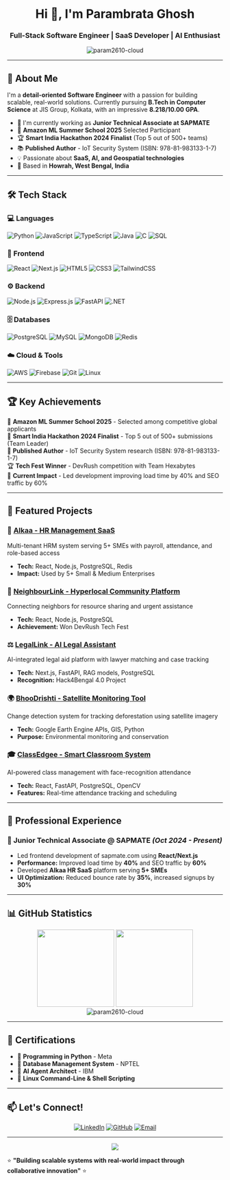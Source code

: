 <h1 align="center">Hi 👋, I'm Parambrata Ghosh</h1>
<h3 align="center">Full-Stack Software Engineer | SaaS Developer | AI Enthusiast</h3>

<p align="center">
  <img src="https://komarev.com/ghpvc/?username=param2610-cloud&label=Profile%20views&color=0e75b6&style=flat" alt="param2610-cloud" />
</p>

---

## 🚀 About Me

I'm a **detail-oriented Software Engineer** with a passion for building scalable, real-world solutions. Currently pursuing **B.Tech in Computer Science** at JIS Group, Kolkata, with an impressive **8.218/10.00 GPA**. 

- 🔭 I'm currently working as **Junior Technical Associate at SAPMATE**
- 🌱 **Amazon ML Summer School 2025** Selected Participant
- 🏆 **Smart India Hackathon 2024 Finalist** (Top 5 out of 500+ teams)
- 📚 **Published Author** - IoT Security System (ISBN: 978-81-983133-1-7)
- 💡 Passionate about **SaaS, AI, and Geospatial technologies**
- 📍 Based in **Howrah, West Bengal, India**

---

## 🛠️ Tech Stack

### 💻 Languages
![Python](https://img.shields.io/badge/Python-3776AB?style=for-the-badge&logo=python&logoColor=white)
![JavaScript](https://img.shields.io/badge/JavaScript-F7DF1E?style=for-the-badge&logo=javascript&logoColor=black)
![TypeScript](https://img.shields.io/badge/TypeScript-007ACC?style=for-the-badge&logo=typescript&logoColor=white)
![Java](https://img.shields.io/badge/Java-ED8B00?style=for-the-badge&logo=java&logoColor=white)
![C](https://img.shields.io/badge/C-00599C?style=for-the-badge&logo=c&logoColor=white)
![SQL](https://img.shields.io/badge/SQL-316192?style=for-the-badge&logo=postgresql&logoColor=white)

### 🎨 Frontend
![React](https://img.shields.io/badge/React-20232A?style=for-the-badge&logo=react&logoColor=61DAFB)
![Next.js](https://img.shields.io/badge/Next.js-000000?style=for-the-badge&logo=nextdotjs&logoColor=white)
![HTML5](https://img.shields.io/badge/HTML5-E34F26?style=for-the-badge&logo=html5&logoColor=white)
![CSS3](https://img.shields.io/badge/CSS3-1572B6?style=for-the-badge&logo=css3&logoColor=white)
![TailwindCSS](https://img.shields.io/badge/Tailwind_CSS-38B2AC?style=for-the-badge&logo=tailwind-css&logoColor=white)

### ⚙️ Backend
![Node.js](https://img.shields.io/badge/Node.js-43853D?style=for-the-badge&logo=node.js&logoColor=white)
![Express.js](https://img.shields.io/badge/Express.js-000000?style=for-the-badge&logo=express&logoColor=white)
![FastAPI](https://img.shields.io/badge/FastAPI-005571?style=for-the-badge&logo=fastapi)
![.NET](https://img.shields.io/badge/.NET-5C2D91?style=for-the-badge&logo=.net&logoColor=white)

### 🗄️ Databases
![PostgreSQL](https://img.shields.io/badge/PostgreSQL-316192?style=for-the-badge&logo=postgresql&logoColor=white)
![MySQL](https://img.shields.io/badge/MySQL-005C84?style=for-the-badge&logo=mysql&logoColor=white)
![MongoDB](https://img.shields.io/badge/MongoDB-4EA94B?style=for-the-badge&logo=mongodb&logoColor=white)
![Redis](https://img.shields.io/badge/Redis-DC382D?style=for-the-badge&logo=redis&logoColor=white)

### ☁️ Cloud & Tools
![AWS](https://img.shields.io/badge/AWS-232F3E?style=for-the-badge&logo=amazon-aws&logoColor=white)
![Firebase](https://img.shields.io/badge/Firebase-039BE5?style=for-the-badge&logo=Firebase&logoColor=white)
![Git](https://img.shields.io/badge/Git-F05032?style=for-the-badge&logo=git&logoColor=white)
![Linux](https://img.shields.io/badge/Linux-FCC624?style=for-the-badge&logo=linux&logoColor=black)

---

## 🏆 Key Achievements

🎯 **Amazon ML Summer School 2025** - Selected among competitive global applicants  
🥇 **Smart India Hackathon 2024 Finalist** - Top 5 out of 500+ submissions (Team Leader)  
📖 **Published Author** - IoT Security System research (ISBN: 978-81-983133-1-7)  
🏆 **Tech Fest Winner** - DevRush competition with Team Hexabytes  
💼 **Current Impact** - Led development improving load time by 40% and SEO traffic by 60%  

---

## 🚀 Featured Projects

### 🏢 [Alkaa - HR Management SaaS](https://github.com/param2610-cloud/alkaa)
Multi-tenant HRM system serving 5+ SMEs with payroll, attendance, and role-based access
- **Tech:** React, Node.js, PostgreSQL, Redis
- **Impact:** Used by 5+ Small & Medium Enterprises

### 🤝 [NeighbourLink - Hyperlocal Community Platform](https://github.com/param2610-cloud/neighbourlink)
Connecting neighbors for resource sharing and urgent assistance
- **Tech:** React, Node.js, PostgreSQL
- **Achievement:** Won DevRush Tech Fest

### ⚖️ [LegalLink - AI Legal Assistant](https://github.com/param2610-cloud/legallink)
AI-integrated legal aid platform with lawyer matching and case tracking
- **Tech:** Next.js, FastAPI, RAG models, PostgreSQL
- **Recognition:** Hack4Bengal 4.0 Project

### 🌍 [BhooDrishti - Satellite Monitoring Tool](https://github.com/param2610-cloud/bhoodrishti)
Change detection system for tracking deforestation using satellite imagery
- **Tech:** Google Earth Engine APIs, GIS, Python
- **Purpose:** Environmental monitoring and conservation

### 🎓 [ClassEdgee - Smart Classroom System](https://github.com/param2610-cloud/classedgee)
AI-powered class management with face-recognition attendance
- **Tech:** React, FastAPI, PostgreSQL, OpenCV
- **Features:** Real-time attendance tracking and scheduling

---

## 💼 Professional Experience

### 🔹 Junior Technical Associate @ SAPMATE *(Oct 2024 - Present)*
- Led frontend development of sapmate.com using **React/Next.js**
- **Performance:** Improved load time by **40%** and SEO traffic by **60%**
- Developed **Alkaa HR SaaS** platform serving **5+ SMEs**
- **UI Optimization:** Reduced bounce rate by **35%**, increased signups by **30%**

---

## 📊 GitHub Statistics

<div align="center">
  <img height="180em" src="https://github-readme-stats.vercel.app/api?username=param2610-cloud&show_icons=true&theme=radical&include_all_commits=true&count_private=true"/>
  <img height="180em" src="https://github-readme-stats.vercel.app/api/top-langs/?username=param2610-cloud&layout=compact&langs_count=7&theme=radical"/>
</div>

<div align="center">
  <img src="https://github-readme-streak-stats.herokuapp.com/?user=param2610-cloud&theme=radical" alt="param2610-cloud" />
</div>

---

## 🏅 Certifications

- 🐍 **Programming in Python** - Meta
- 💾 **Database Management System** - NPTEL  
- 🤖 **AI Agent Architect** - IBM
- 🐧 **Linux Command-Line & Shell Scripting**

---

## 📫 Let's Connect!

<div align="center">

[![LinkedIn](https://img.shields.io/badge/LinkedIn-0077B5?style=for-the-badge&logo=linkedin&logoColor=white)](https://www.linkedin.com/in/parambrataghosh)
[![GitHub](https://img.shields.io/badge/GitHub-100000?style=for-the-badge&logo=github&logoColor=white)](https://github.com/param2610-cloud)
[![Email](https://img.shields.io/badge/Email-D14836?style=for-the-badge&logo=gmail&logoColor=white)](mailto:parambrataghosh26@gmail.com)

</div>

---

<div align="center">
  <img src="https://capsule-render.vercel.app/api?type=waving&color=gradient&height=100&section=footer"/>
</div>

⭐️ **"Building scalable systems with real-world impact through collaborative innovation"** ⭐️
